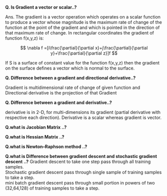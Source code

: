 

**Q. Is Gradient a vector or scalar..?**

Ans. The gradient is a vector operation which operates on a scalar function to produce a vector whose magnitude is the maximum rate of change of the function at the point of the gradient and which is pointed in the direction of that maximum rate of change. In rectangular coordinates the gradient of function f(x,y,z) is: 

$$
\nabla f =[i\frac{\partial}{\partial x}+j\frac{\partial}{\partial y}+\frac{\partial}{\partial z}]f
$$

If S is a surface of constant value for the function f(x,y,z) then the gradient on the surface defines a vector which is normal to the surface.

**Q. Difference between a gradient and directional derivative..?**

Gradient is multidimensional rate of change of given function and Directional derivative is the projection of that Gradient


**Q. Difference between a gradient and derivative..?**

derivative is in 2-D, for multi-dimensions its gradient (partial derivative with respective each direction). Derivative is a scalar whereas gradient is vector.


**Q.what is Jacobian  Matrix ..?**

**Q.what is Hessian Matrix ..?**

**Q.what is Newton–Raphson method ..?**

**Q.what is Difference between gradient descent and stochastic gradient descent ..?**
Gradient descent to take one step pass through all training samples.   
Stochastic gradient descent pass through single sample of training samples to take a step.  
mini batch gradient descent pass through small portion in powers of two (32,64,128) of training samples to take a step.
